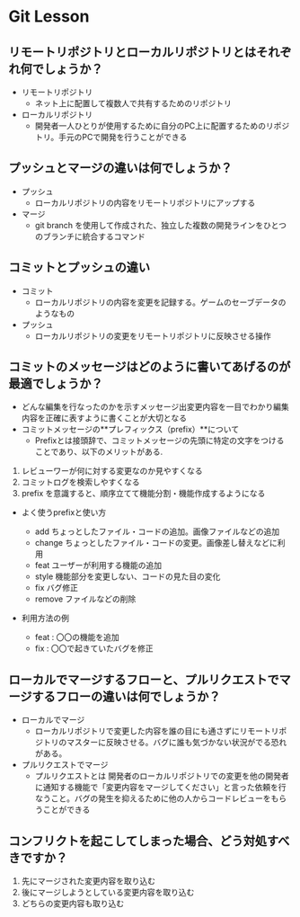# Git Lesson

## リモートリポジトリとローカルリポジトリとはそれぞれ何でしょうか？
- リモートリポジトリ
  - ネット上に配置して複数人で共有するためのリポジトリ
- ローカルリポジトリ
  - 開発者一人ひとりが使用するために自分のPC上に配置するためのリポジトリ。手元のPCで開発を行うことができる


## プッシュとマージの違いは何でしょうか？
- プッシュ
  - ローカルリポジトリの内容をリモートリポジトリにアップする
- マージ
  - git branch を使用して作成された、独立した複数の開発ラインをひとつのブランチに統合するコマンド


## コミットとプッシュの違い
- コミット
  - ローカルリポジトリの内容を変更を記録する。ゲームのセーブデータのようなもの
- プッシュ
  - ローカルリポジトリの変更をリモートリポジトリに反映させる操作


## コミットのメッセージはどのように書いてあげるのが最適でしょうか？
- どんな編集を行なったのかを示すメッセージ出変更内容を一目でわかり編集内容を正確に表すように書くことが大切となる
- コミットメッセージの**プレフィックス（prefix）**について
  - Prefixとは接頭辞で、コミットメッセージの先頭に特定の文字をつけることであり、以下のメリットがある.
1. レビューワーが何に対する変更なのか見やすくなる
1. コミットログを検索しやすくなる
1. prefix を意識すると、順序立てて機能分割・機能作成するようになる

- よく使うprefixと使い方
  - add ちょっとしたファイル・コードの追加。画像ファイルなどの追加
  - change  ちょっとしたファイル・コードの変更。画像差し替えなどに利用
  - feat  ユーザーが利用する機能の追加
  - style 機能部分を変更しない、コードの見た目の変化
  - fix バグ修正
  - remove ファイルなどの削除

- 利用方法の例
  - feat : 〇〇の機能を追加
  - fix : 〇〇で起きていたバグを修正








## ローカルでマージするフローと、プルリクエストでマージするフローの違いは何でしょうか？
- ローカルでマージ
  - ローカルリポジトリで変更した内容を誰の目にも通さずにリモートリポジトリのマスターに反映させる。バグに誰も気づかない状況がでる恐れがある。
- プルリクエストでマージ
  - プルリクエストとは 開発者のローカルリポジトリでの変更を他の開発者に通知する機能で「変更内容をマージしてください」と言った依頼を行なうこと。バグの発生を抑えるために他の人からコードレビューをもらうことができる


## コンフリクトを起こしてしまった場合、どう対処すべきですか？
1. 先にマージされた変更内容を取り込む
2. 後にマージしようとしている変更内容を取り込む
3. どちらの変更内容も取り込む

